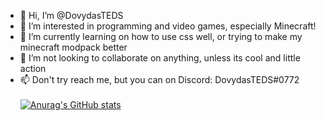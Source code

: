 - 👋 Hi, I’m @DovydasTEDS
- 👀 I’m interested in programming and video games, especially Minecraft!
- 🌱 I’m currently learning on how to use css well, or trying to make my minecraft modpack better
- 💞️ I’m not looking to collaborate on anything, unless its cool and little action
- 📫 Don't try reach me, but you can on Discord: DovydasTEDS#0772
\
\
[![Anurag's GitHub stats](https://github-readme-stats.vercel.app/api?username=DovydasTEDS&show_icons=true&theme=dracula)](https://github.com/anuraghazra/github-readme-stats)


<!---
DovydasTEDS/DovydasTEDS is a ✨ special ✨ repository because its `README.md` (this file) appears on your GitHub profile.
You can click the Preview link to take a look at your changes.
--->
